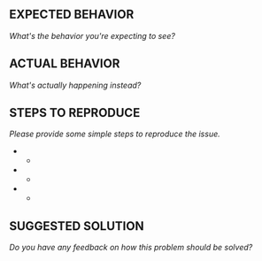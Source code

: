 ## EXPECTED BEHAVIOR
_What's the behavior you're expecting to see?_

## ACTUAL BEHAVIOR
_What's actually happening instead?_

## STEPS TO REPRODUCE
_Please provide some simple steps to reproduce the issue._

* -
* -
* -

## SUGGESTED SOLUTION
_Do you have any feedback on how this problem should be solved?_
